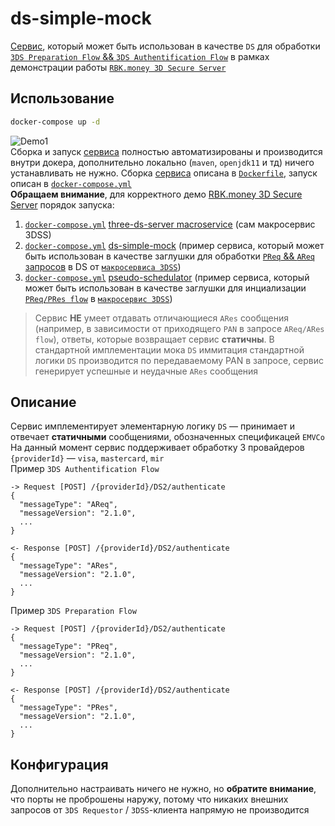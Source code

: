 # ds-simple-mock
[Сервис](https://github.com/rbkmoney/three-ds-server-compose/blob/master/ds-simple-mock/pom.xml), который может быть использован в качестве `DS` для обработки [`3DS Preparation Flow` && `3DS Authentification Flow`](https://github.com/rbkmoney/three-ds-server-compose/blob/master/docs/EMVCo_Protocol_and_Core_Functions_Specification_v2.2.0.pdf) в рамках демонстрации работы [`RBK.money 3D Secure Server`](https://github.com/rbkmoney/three-ds-server)  
## Использование
```bash
docker-compose up -d
```
![Demo1](../readme-resources/1_full.gif?raw=true)  
Cборка и запуск [сервиса](https://github.com/rbkmoney/three-ds-server-compose/blob/master/ds-simple-mock/pom.xml) полностью автоматизированы и производится внутри докера, дополнительно локально (`maven`, `openjdk11` и тд) ничего устанавливать не нужно. Сборка [сервиса](https://github.com/rbkmoney/three-ds-server-compose/blob/master/ds-simple-mock/pom.xml) описана в [`Dockerfile`](https://github.com/rbkmoney/three-ds-server-compose/blob/master/ds-simple-mock/Dockerfile), запуск описан в [`docker-compose.yml`](https://github.com/rbkmoney/three-ds-server-compose/blob/master/ds-simple-mock/docker-compose.yml)  
**Обращаем внимание**, для корректного демо [RBK.money 3D Secure Server](https://github.com/rbkmoney/three-ds-server) порядок запуска:  
1. [`docker-compose.yml`](https://github.com/rbkmoney/three-ds-server-compose/blob/master/docker-compose.yml) [three-ds-server macroservice](https://github.com/rbkmoney/three-ds-server-compose#three-ds-server-compose) (сам макросервис 3DSS)
2. [`docker-compose.yml`](https://github.com/rbkmoney/three-ds-server-compose/blob/master/ds-simple-mock/docker-compose.yml) [ds-simple-mock](https://github.com/rbkmoney/three-ds-server-compose/tree/master/ds-simple-mock#ds-simple-mock) (пример сервиса, который может быть использован в качестве заглушки для обработки [`PReq` && `AReq` запросов](https://github.com/rbkmoney/three-ds-server-compose/blob/master/docs/EMVCo_Protocol_and_Core_Functions_Specification_v2.2.0.pdf) в DS от [`макросервиса 3DSS`](https://github.com/rbkmoney/three-ds-server-compose#three-ds-server-compose))
3. [`docker-compose.yml`](https://github.com/rbkmoney/three-ds-server-compose/blob/master/pseudo-schedulator/docker-compose.yml) [pseudo-schedulator](https://github.com/rbkmoney/three-ds-server-compose/tree/master/pseudo-schedulator#pseudo-schedulator) (пример сервиса, который может быть использован в качестве заглушки для инциализации [`PReq/PRes flow`](https://github.com/rbkmoney/three-ds-server-compose/blob/master/docs/EMVCo_Protocol_and_Core_Functions_Specification_v2.2.0.pdf) в [`макросервис 3DSS`](https://github.com/rbkmoney/three-ds-server-compose#three-ds-server-compose))

> Сервис **НЕ** умеет отдавать отличающиеся `ARes` сообщения (например, в зависимости от приходящего `PAN` в запросе `AReq/ARes flow`), ответы, которые возвращает сервис **статичны**. В стандартной имплементации мока `DS` иммитация стандартной логики `DS` производится по передаваемому PAN в запросе, сервис генерирует успешные и неудачные `ARes` сообщения  
## Описание
Сервис имплементирует элементарную логику `DS` — принимает и отвечает **статичными** сообщениями, обозначенных спецификацей `EMVCo`  
На данный момент сервис поддерживает обработку 3 провайдеров `{providerId}` — `visa`, `mastercard`, `mir`  
Пример `3DS Authentification Flow`
```
-> Request [POST] /{providerId}/DS2/authenticate
{
  "messageType": "AReq",
  "messageVersion": "2.1.0",
  ...
}

<- Response [POST] /{providerId}/DS2/authenticate
{
  "messageType": "ARes",
  "messageVersion": "2.1.0",
  ...
}
```
Пример `3DS Preparation Flow`
```
-> Request [POST] /{providerId}/DS2/authenticate
{
  "messageType": "PReq",
  "messageVersion": "2.1.0",
  ...
}

<- Response [POST] /{providerId}/DS2/authenticate
{
  "messageType": "PRes",
  "messageVersion": "2.1.0",
  ...
}
```
## Конфигурация
Дополнительно настраивать ничего не нужно, но **обратите внимание**, что порты не проброшены наружу, потому что никаких внешних запросов от `3DS Requestor` / `3DSS`-клиента напрямую не производится
